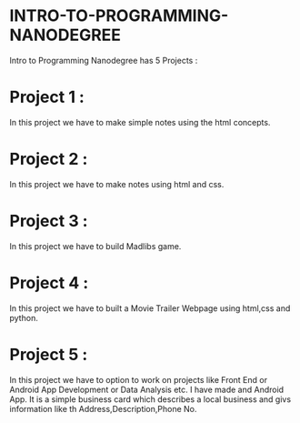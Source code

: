 # INTRO-TO-PROGRAMMING-NANODEGREE
Intro to Programming Nanodegree has 5 Projects : 
# Project 1 : 
In this project we have to make simple notes using the html concepts.
# Project 2 : 
In this project we have to make notes using html and css.
# Project 3 : 
In this project we have to build Madlibs game.
# Project 4 : 
In this project we have to built a Movie Trailer Webpage using html,css and python.
# Project 5 : 
In this project we have to option to work on projects like Front End or Android App Development or Data Analysis etc. I have made and Android App. It is a simple business card which describes a local business and givs information like th Address,Description,Phone No.
